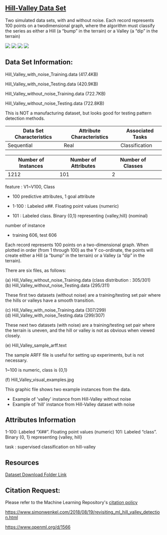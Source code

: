## [Hill-Valley Data Set](https://archive.ics.uci.edu/ml/datasets/Hill-Valley)

Two simulated data sets, with and without noise. Each record represents 100 points on a twodimensional graph, where the algorithm must classify the series as either a Hill (a “bump” in the terrain) or a Valley (a “dip” in the terrain)


![](https://img.shields.io/badge/sector-etc-black.svg) ![](https://img.shields.io/badge/labeled-yes-blue.svg) ![](<https://img.shields.io/badge/simulation-no-red.svg>) ![](https://img.shields.io/badge/time--series-no-red.svg)

## Data Set Information:
Hill_Valley_with_noise_Training.data (417.4KB)

Hill_Valley_with_noise_Testing.data (420.9KB)

Hill_Valley_without_noise_Training.data (722.7KB)

Hill_Valley_without_noise_Testing.data (722.8KB)

This is NOT a manufacturing dataset, but looks good for testing pattern detection methods.


| Data Set Characteristics | Attribute Characteristics | Associated Tasks |
| ------------------------ | ------------------------- | ---------------- |
| Sequential               | Real                      | Classification   |

| Number of Instances | Number of Attributes | Number of Classes |      |
| ------------------- | -------------------- | ----------------- | ---- |
| 1212                | 101                  | 2                 |      |

feature : V1~V100, Class

- 100 predictive attributes, 1 goal attribute

- 1-100 : Labeled x##. Floating point values (numeric)
- 101 : Labeled class. Binary {0,1} representing {valley,hill} (nominal)

number of instance

- training 606, test 606

Each record represents 100 points on a two-dimensional graph. When plotted in order (from 1 through 100) as the Y co-ordinate, the points will create either a Hill (a “bump” in the terrain) or a Valley (a “dip” in the terrain). 

There are six files, as follows: 

(a) Hill_Valley_without_noise_Training.data (class distribution : 305/301)  
(b) Hill_Valley_without_noise_Testing.data (295/311)

These first two datasets (without noise) are a training/testing set pair where the hills or valleys have a smooth transition. 

(c) Hill_Valley_with_noise_Training.data (307/299)  
(d) Hill_Valley_with_noise_Testing.data (299/307)

These next two datasets (with noise) are a training/testing set pair where the terrain is uneven, and the hill or valley is not as obvious when viewed closely. 

(e) Hill_Valley_sample_arff.text 

The sample ARFF file is useful for setting up experiments, but is not necessary.

1~100 is numeric, class is {0,1}

(f) Hill_Valley_visual_examples.jpg 

This graphic file shows two example instances from the data. 

- Example of 'valley' instance from Hill-Valley without noise
- Example of 'hill' instance from Hill-Valley dataset with noise



## Attributes Information

1-100: Labeled “X##”. Floating point values (numeric) 
101: Labeled “class”. Binary {0, 1} representing {valley, hill} 

task : supervised classification on hill-valley

## Resources
[Dataset Download Folder Link](https://archive.ics.uci.edu/ml/machine-learning-databases/hill-valley/)

## Citation Request:

Please refer to the Machine Learning Repository's [citation policy](https://archive.ics.uci.edu/ml/citation_policy.html)


https://www.simonwenkel.com/2018/08/19/revisiting_ml_hill_valley_detection.html

https://www.openml.org/d/1566

